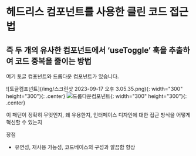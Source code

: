 # 헤드리스 컴포넌트를 사용한 클린 코드 접근법

## 즉 두 개의 유사한 컴포넌트에서 ‘useToggle’ 훅을 추출하여 코드 중복을 줄이는 방법
여기 토글 컴포넌트와 드롭다운 컴포넌트가 있습니다. 

![토글컴포넌트](/img/스크린샷 2023-09-17 오후 3.05.35.png){: width="300" height="300"){: .center}
![드롭다운컴포넌트](/img/myImg.png){: width="300" height="300"){: .center}

이 패턴이 정확히 무엇인지, 
왜 유용한지,
인터페이스 디자인에 대한 접근 방식을 어떻게 혁신할 수 있는지

장점
-  유연성, 재사용 가능성, 코드베이스의 구성과 깔끔함 향상
